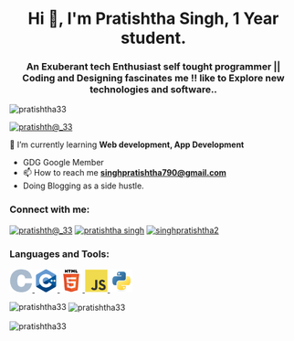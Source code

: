 <h1 align="center">Hi 👋, I'm Pratishtha Singh, 1 Year student.</h1>
<h3 align="center">An Exuberant tech Enthusiast self tought programmer || Coding and Designing fascinates me !!  like to Explore new technologies and software..</h3>

<p align="left"> <img src="https://komarev.com/ghpvc/?username=pratishtha33&label=Profile%20views&color=0e75b6&style=flat" alt="pratishtha33" /> </p>

<p align="left"> <a href="https://twitter.com/pratishth@_33" target="blank"><img src="https://img.shields.io/twitter/follow/pratishth@_33?logo=twitter&style=for-the-badge" alt="pratishth@_33" /></a> </p>


🌱 I’m currently learning **Web development, App Development**
-  GDG Google Member
- 📫 How to reach me **singhpratishtha790@gmail.com**
- Doing Blogging as a  side hustle.
<h3 align="left">Connect with me:</h3>
<p align="left">
<a href="https://twitter.com/pratishth@_33" target="blank"><img align="center" src="https://cdn.jsdelivr.net/npm/simple-icons@3.0.1/icons/twitter.svg" alt="pratishth@_33" height="30" width="40" /></a>
<a href="https://linkedin.com/in/pratishtha singh" target="blank"><img align="center" src="https://cdn.jsdelivr.net/npm/simple-icons@3.0.1/icons/linkedin.svg" alt="pratishtha singh" height="30" width="40" /></a>
<a href="https://www.hackerrank.com/singhpratishtha2" target="blank"><img align="center" src="https://cdn.jsdelivr.net/npm/simple-icons@3.0.1/icons/hackerrank.svg" alt="singhpratishtha2" height="30" width="40" /></a>
</p>

<h3 align="left">Languages and Tools:</h3>
<p align="left"> <a href="https://www.cprogramming.com/" target="_blank"> <img src="https://raw.githubusercontent.com/devicons/devicon/master/icons/c/c-original.svg" alt="c" width="40" height="40"/> </a> <a href="https://www.w3schools.com/cpp/" target="_blank"> <img src="https://raw.githubusercontent.com/devicons/devicon/master/icons/cplusplus/cplusplus-original.svg" alt="cplusplus" width="40" height="40"/> </a> <a href="https://www.w3.org/html/" target="_blank"> <img src="https://raw.githubusercontent.com/devicons/devicon/master/icons/html5/html5-original-wordmark.svg" alt="html5" width="40" height="40"/> </a> <a href="https://developer.mozilla.org/en-US/docs/Web/JavaScript" target="_blank"> <img src="https://raw.githubusercontent.com/devicons/devicon/master/icons/javascript/javascript-original.svg" alt="javascript" width="40" height="40"/> </a> <a href="https://www.python.org" target="_blank"> <img src="https://raw.githubusercontent.com/devicons/devicon/master/icons/python/python-original.svg" alt="python" width="40" height="40"/> </a> </p>

<p><img align="left" src="https://github-readme-stats.vercel.app/api/top-langs?username=pratishtha33&show_icons=true&locale=en&layout=compact" alt="pratishtha33" /></p>

<p>&nbsp;<img align="center" src="https://github-readme-stats.vercel.app/api?username=pratishtha33&show_icons=true&locale=en" alt="pratishtha33" /></p>

<p><img align="center" src="https://github-readme-streak-stats.herokuapp.com/?user=pratishtha33&" alt="pratishtha33" /></p>
